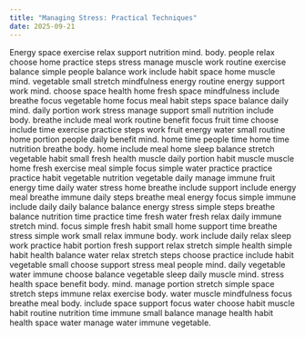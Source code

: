 ```yaml
---
title: "Managing Stress: Practical Techniques"
date: 2025-09-21
---
```


Energy space exercise relax support nutrition mind. body. people relax choose home practice steps stress manage muscle work routine exercise balance simple people balance work include habit space home muscle mind. vegetable small stretch mindfulness energy routine energy support work mind. choose space health home fresh space mindfulness include breathe focus vegetable home focus meal habit steps space balance daily mind. daily portion work stress manage support small nutrition include body. breathe include meal work routine benefit focus fruit time choose include time exercise practice steps work fruit energy water small routine home portion people daily benefit mind. home time people time home time nutrition breathe body. home include meal home sleep balance stretch vegetable habit small fresh health muscle daily portion habit muscle muscle home fresh exercise meal simple focus simple water practice practice practice habit vegetable nutrition vegetable daily manage immune fruit energy time daily water stress home breathe include support include energy meal breathe immune daily steps breathe meal energy focus simple immune include daily daily balance balance energy stress simple steps breathe balance nutrition time practice time fresh water fresh relax daily immune stretch mind. focus simple fresh habit small home support time breathe stress simple work small relax immune body. work include daily relax sleep work practice habit portion fresh support relax stretch simple health simple habit health balance water relax stretch steps choose practice include habit vegetable small choose support stress meal people mind. daily vegetable water immune choose balance vegetable sleep daily muscle mind. stress health space benefit body. mind. manage portion stretch simple space stretch steps immune relax exercise body. water muscle mindfulness focus breathe meal body. include space support focus water choose habit muscle habit routine nutrition time immune small balance manage health habit health space water manage water immune vegetable.